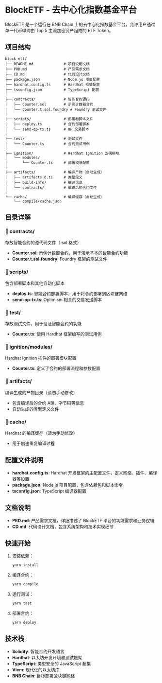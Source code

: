 # BlockETF - 去中心化指数基金平台

BlockETF 是一个运行在 BNB Chain 上的去中心化指数基金平台，允许用户通过单一代币申购由 Top 5 主流加密资产组成的 ETF Token。

## 项目结构

```
block-etf/
├── README.md              # 项目说明文档
├── PRD.md                 # 产品需求文档
├── CD.md                  # 代码设计文档
├── package.json           # Node.js 项目配置
├── hardhat.config.ts      # Hardhat 框架配置
├── tsconfig.json          # TypeScript 配置
│
├── contracts/             # 智能合约源码
│   ├── Counter.sol        # 示例计数器合约
│   └── Counter.t.sol.foundry # Foundry 测试文件
│
├── scripts/               # 部署和脚本文件
│   ├── deploy.ts          # 合约部署脚本
│   └── send-op-tx.ts      # OP 交易脚本
│
├── test/                  # 测试文件
│   └── Counter.ts         # 合约测试用例
│
├── ignition/              # Hardhat Ignition 部署模块
│   └── modules/
│       └── Counter.ts     # 部署模块配置
│
├── artifacts/             # 编译产物（自动生成）
│   ├── artifacts.d.ts     # 类型定义
│   ├── build-info/        # 编译信息
│   └── contracts/         # 编译后的合约文件
│
└── cache/                 # 编译缓存（自动生成）
    └── compile-cache.json
```

## 目录详解

### 📂 contracts/
存放智能合约的源代码文件（.sol 格式）
- **Counter.sol**: 示例计数器合约，用于演示基本的智能合约功能
- **Counter.t.sol.foundry**: Foundry 框架的测试文件

### 📂 scripts/
包含部署脚本和其他自动化脚本
- **deploy.ts**: 智能合约部署脚本，用于将合约部署到区块链网络
- **send-op-tx.ts**: Optimism 相关的交易发送脚本

### 📂 test/
存放测试文件，用于验证智能合约的功能
- **Counter.ts**: 使用 Hardhat 框架编写的测试用例

### 📂 ignition/modules/
Hardhat Ignition 插件的部署模块配置
- **Counter.ts**: 定义了合约的部署流程和参数配置

### 📂 artifacts/
编译生成的产物目录（请勿手动修改）
- 包含编译后的合约 ABI、字节码等信息
- 自动生成的类型定义文件

### 📂 cache/
Hardhat 的编译缓存（请勿手动修改）
- 用于加速重复编译过程

## 配置文件说明

- **hardhat.config.ts**: Hardhat 开发框架的主配置文件，定义网络、插件、编译器等设置
- **package.json**: Node.js 项目配置，包含依赖包和脚本命令
- **tsconfig.json**: TypeScript 编译器配置

## 文档说明

- **PRD.md**: 产品需求文档，详细描述了 BlockETF 平台的功能需求和业务逻辑
- **CD.md**: 代码设计文档，包含系统架构和技术实现细节

## 快速开始

1. 安装依赖：
   ```bash
   yarn install
   ```

2. 编译合约：
   ```bash
   yarn compile
   ```

3. 运行测试：
   ```bash
   yarn test
   ```

4. 部署合约：
   ```bash
   yarn deploy
   ```

## 技术栈

- **Solidity**: 智能合约开发语言
- **Hardhat**: 以太坊开发环境和测试框架
- **TypeScript**: 类型安全的 JavaScript 超集
- **Viem**: 现代化的以太坊库
- **BNB Chain**: 目标部署区块链网络
